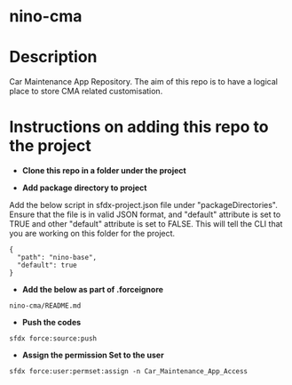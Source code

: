 # nino-cma
# Description
Car Maintenance App Repository. The aim of this repo is to have a logical place to store CMA related customisation.

# Instructions on adding this repo to the project

- **Clone this repo in a folder under the project**

- **Add package directory to project**

Add the below script in  sfdx-project.json file under "packageDirectories". Ensure that the file is in valid JSON format, and "default" attribute is set to TRUE and other "default" attribute is set to FALSE. This will tell the CLI that you are working on this folder for the project.

```
{
  "path": "nino-base",
  "default": true
}
```

- **Add the below as part of .forceignore**

```
nino-cma/README.md
```

- **Push the codes**

```
sfdx force:source:push
```

- **Assign the permission Set to the user**

```
sfdx force:user:permset:assign -n Car_Maintenance_App_Access
```